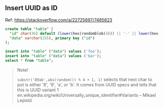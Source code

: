 ## Insert UUID as ID

Ref: https://stackoverflow.com/a/22725697/7485823

```sql
create table "table" (
  "id" char(36) default (lower(hex(randomblob(4))) || '-' || lower(hex(randomblob(2))) || '-4' || substr(lower(hex(randomblob(2))),2) || '-' || substr('89ab',abs(random()) % 4 + 1, 1) || substr(lower(hex(randomblob(2))),2) || '-' || lower(hex(randomblob(6)))), 
  "data" varchar(255), primary key ("id")
);

insert into "table" ("data") values ('foo');
insert into "table" ("data") values ('bar');
select * from "table";
```

> Note!
> 
> `substr('89ab',abs(random()) % 4 + 1, 1)`
> selects that next char to put is either '8', '9', 'a', or 'b'. It comes from UUID specs and tells that this is UUID variant 1 en.wikipedia.org/wiki/Universally_unique_identifier#Variants – 
> Mikael Lepistö
 
